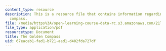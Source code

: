 ```yaml
---
content_type: resource
description: This is a resource file that contains information regarding the golden
  compass.
file: /media/https%3A/open-learning-course-data-rc.s3.amazonaws.com/21l-705-major-authors-rewriting-genesis-paradise-lost-and-twentieth-century-fantasy-spring-2009/67eacab1fad1b721aad1d402fda727df_MIT21L_705S09_golden_comp.pdf
file_type: application/pdf
resourcetype: Document
title: The Golden Compass
uid: 67eacab1-fad1-b721-aad1-d402fda727df
---
```

